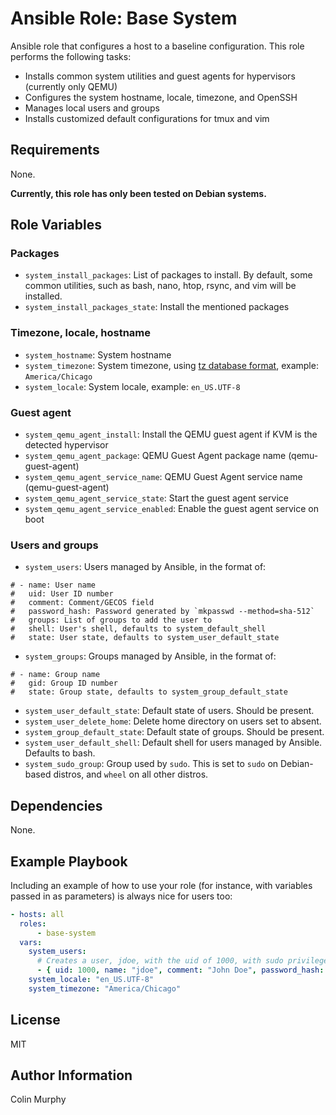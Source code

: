 # Ansible Role: Base System

Ansible role that configures a host to a baseline configuration. This role performs the following tasks:

* Installs common system utilities and guest agents for hypervisors (currently only QEMU)
* Configures the system hostname, locale, timezone, and OpenSSH
* Manages local users and groups
* Installs customized default configurations for tmux and vim

## Requirements

None.

**Currently, this role has only been tested on Debian systems.**

## Role Variables

### Packages

* `system_install_packages`: List of packages to install. By default, some common utilities, such as bash, nano, htop, rsync, and vim will be installed.
* `system_install_packages_state`: Install the mentioned packages

### Timezone, locale, hostname

* `system_hostname`: System hostname
* `system_timezone`: System timezone, using [tz database format](https://en.wikipedia.org/wiki/Tz_database), example: `America/Chicago`
* `system_locale`: System locale, example: `en_US.UTF-8`

### Guest agent

* `system_qemu_agent_install`: Install the QEMU guest agent if KVM is the detected hypervisor
* `system_qemu_agent_package`: QEMU Guest Agent package name (qemu-guest-agent)
* `system_qemu_agent_service_name`: QEMU Guest Agent service name (qemu-guest-agent)
* `system_qemu_agent_service_state`: Start the guest agent service
* `system_qemu_agent_service_enabled`: Enable the guest agent service on boot

### Users and groups
* `system_users`: Users managed by Ansible, in the format of:

```
# - name: User name
#   uid: User ID number
#   comment: Comment/GECOS field
#   password_hash: Password generated by `mkpasswd --method=sha-512`
#   groups: List of groups to add the user to
#   shell: User's shell, defaults to system_default_shell
#   state: User state, defaults to system_user_default_state
```

* `system_groups`: Groups managed by Ansible, in the format of:

```
# - name: Group name
#   gid: Group ID number
#   state: Group state, defaults to system_group_default_state
```

* `system_user_default_state`: Default state of users. Should be present.
* `system_user_delete_home`: Delete home directory on users set to absent.
* `system_group_default_state`: Default state of groups. Should be present.
* `system_user_default_shell`: Default shell for users managed by Ansible. Defaults to bash.
* `system_sudo_group`: Group used by `sudo`. This is set to `sudo` on Debian-based distros, and `wheel` on all other distros.

## Dependencies

None.

## Example Playbook

Including an example of how to use your role (for instance, with variables passed in as parameters) is always nice for users too:

```yml
- hosts: all
  roles:
      - base-system
  vars:
    system_users:
      # Creates a user, jdoe, with the uid of 1000, with sudo privileges. 
      - { uid: 1000, name: "jdoe", comment: "John Doe", password_hash: "pw_hash", groups: ["{{system_sudo_group}}"], state: present }
    system_locale: "en_US.UTF-8"
    system_timezone: "America/Chicago"
```

## License

MIT

## Author Information

Colin Murphy
